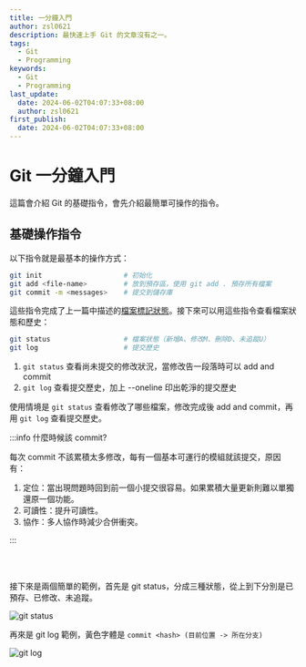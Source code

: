 ```yaml
---
title: 一分鐘入門
author: zsl0621
description: 最快速上手 Git 的文章沒有之一。
tags:
  - Git
  - Programming
keywords:
  - Git
  - Programming
last_update:
  date: 2024-06-02T04:07:33+08:00
  author: zsl0621
first_publish:
  date: 2024-06-02T04:07:33+08:00
---
```


# Git 一分鐘入門

這篇會介紹 Git 的基礎指令，會先介紹最簡單可操作的指令。


## 基礎操作指令
以下指令就是最基本的操作方式：
```sh
git init                    # 初始化
git add <file-name>         # 放到預存區，使用 git add . 預存所有檔案
git commit -m <messages>    # 提交到儲存庫
```

這些指令完成了上一篇中描述的[檔案標記狀態](/docs/git/preliminary#git-是什麼)。接下來可以用這些指令查看檔案狀態和歷史：

```sh
git status                  # 檔案狀態（新增A、修改M、刪除D、未追蹤U）
git log                     # 提交歷史
```

1. `git status` 查看尚未提交的修改狀況，當修改告一段落時可以 add and commit
2. `git log` 查看提交歷史，加上 --oneline 印出乾淨的提交歷史

使用情境是 `git status` 查看修改了哪些檔案，修改完成後 add and commit，再用 `git log` 查看提交歷史。

:::info 什麼時候該 commit?

每次 commit 不該累積太多修改，每有一個基本可運行的模組就該提交，原因有：

1. 定位：當出現問題時回到前一個小提交很容易。如果累積大量更新則難以單獨還原一個功能。
2. 可讀性：提升可讀性。
3. 協作：多人協作時減少合併衝突。

:::


<br /><br />


接下來是兩個簡單的範例，首先是 git status，分成三種狀態，從上到下分別是已預存、已修改、未追蹤。

![git status](git-status.webp "git status")
<br />

再來是 git log 範例，黃色字體是 `commit <hash> (目前位置 -> 所在分支)`   

![git log](git-log.webp "git log")


